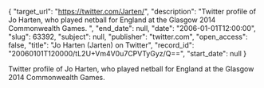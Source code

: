 {
  "target_url": "https://twitter.com/Jarten/", 
  "description": "Twitter profile of Jo Harten, who played netball for England at the Glasgow 2014 Commonwealth Games. ", 
  "end_date": null, 
  "date": "2006-01-01T12:00:00", 
  "slug": 63392, 
  "subject": null, 
  "publisher": "twitter.com", 
  "open_access": false, 
  "title": "Jo Harten (Jarten) on Twitter", 
  "record_id": "20060101T120000/tL2U+Vm4V0u7CPVTyGyz/Q==", 
  "start_date": null
}

Twitter profile of Jo Harten, who played netball for England at the Glasgow 2014 Commonwealth Games. 